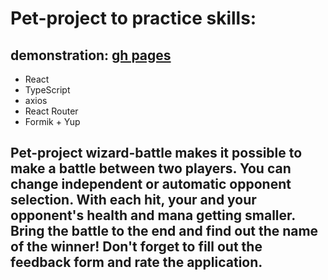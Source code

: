 
# Pet-project to practice skills:  
 ## demonstration: [gh pages](https://lolewkaa.github.io/Wizzard-battle-TypeScript/ "wizard-battle")

* React
* TypeScript
* axios
* React Router
* Formik + Yup

## Pet-project wizard-battle makes it possible to make a battle between two players. You can change independent or automatic opponent selection. With each hit, your and your opponent's health and mana getting smaller. Bring the battle to the end and find out the name of the winner! Don't forget to fill out the feedback form and rate the application.

